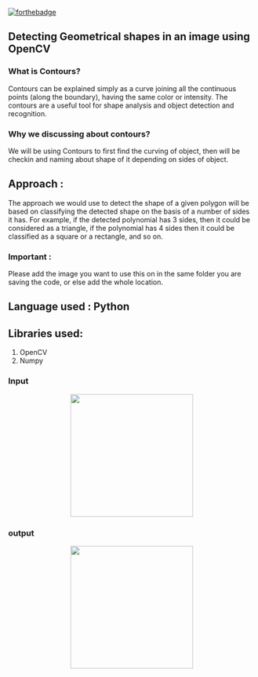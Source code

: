 [![forthebadge](https://forthebadge.com/images/badges/made-with-python.svg)](https://forthebadge.com)
## Detecting Geometrical shapes in an image using OpenCV  
### What is Contours?

Contours can be explained simply as a curve joining all the continuous points (along the boundary), having the same color or intensity.
The contours are a useful tool for shape analysis and object detection and recognition.

### Why we discussing about contours?
We will be using Contours to first find the curving of object, then will be checkin and naming about shape of it depending on sides of object.

## Approach : 
The approach we would use to detect the shape of a given polygon will be based on classifying the detected shape on the basis of a number of sides it has.
For example, if the detected polynomial has 3 sides, then it could be considered as a triangle, if the polynomial has 4 sides then it could be classified as a square or a rectangle, and so on.

### Important :  
Please add the image you want to use this on in the same folder you are saving the code, or else add the whole location.

## Language used : Python


## Libraries used: 
1. OpenCV
2. Numpy


### Input

<div align="center">
<img src="./Detecting Contours/shapes.png" width="250">
</div>


### output

<div align="center">
<img src="./Detecting Contours/output2.JPG" width="250">
</div>

